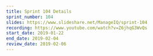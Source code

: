 ```yaml
---
title: Sprint 104 Details
sprint_number: 104
slides: https://www.slideshare.net/ManageIQ/sprint-104
recording: https://www.youtube.com/watch?v=Z6jhqG3WvQs
start_date: 2019-01-22
end_date: 2019-02-04
review_date: 2019-02-06
---
```

